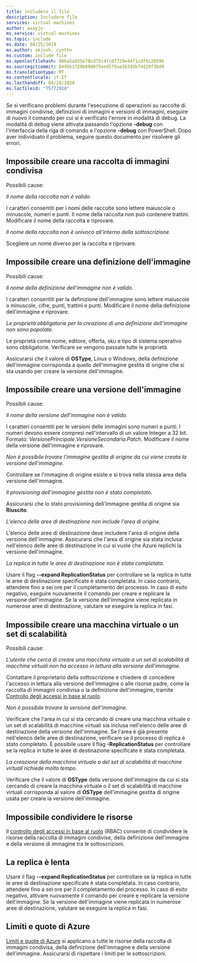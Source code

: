```yaml
---
title: includere il file
description: Includere file
services: virtual-machines
author: axayjo
ms.service: virtual-machines
ms.topic: include
ms.date: 04/25/2019
ms.author: akjosh; cynthn
ms.custom: include file
ms.openlocfilehash: 40ba5a935e78cd75c4fcd7729e44f1cdf6c2859b
ms.sourcegitcommit: 849bb1729b89d075eed579aa36395bf4d29f3bd9
ms.translationtype: MT
ms.contentlocale: it-IT
ms.lasthandoff: 04/28/2020
ms.locfileid: "75772918"
---
```

Se si verificano problemi durante l'esecuzione di operazioni su raccolte di immagini condivise, definizioni di immagini e versioni di immagini, eseguire di nuovo il comando per cui si è verificato l'errore in modalità di debug. La modalità di debug viene attivata passando l'opzione **-debug** con l'interfaccia della riga di comando e l'opzione **-debug** con PowerShell. Dopo aver individuato il problema, seguire questo documento per risolvere gli errori.


## <a name="unable-to-create-a-shared-image-gallery"></a>Impossibile creare una raccolta di immagini condivisa

Possibili cause:

*Il nome della raccolta non è valido.*

I caratteri consentiti per i nomi delle raccolte sono lettere maiuscole o minuscole, numeri e punti. Il nome della raccolta non può contenere trattini. Modificare il nome della raccolta e riprovare. 

*Il nome della raccolta non è univoco all'interno della sottoscrizione.*

Scegliere un nome diverso per la raccolta e riprovare.


## <a name="unable-to-create-an-image-definition"></a>Impossibile creare una definizione dell'immagine 

Possibili cause:

*Il nome della definizione dell'immagine non è valido.*

I caratteri consentiti per la definizione dell'immagine sono lettere maiuscole o minuscole, cifre, punti, trattini e punti. Modificare il nome della definizione dell'immagine e riprovare.

*Le proprietà obbligatorie per la creazione di una definizione dell'immagine non sono popolate.*

Le proprietà come nome, editore, offerta, sku e tipo di sistema operativo sono obbligatorie. Verificare se vengono passate tutte le proprietà.

Assicurarsi che il valore di **OSType**, Linux o Windows, della definizione dell'immagine corrisponda a quello dell'immagine gestita di origine che si sta usando per creare la versione dell'immagine. 


## <a name="unable-to-create-an-image-version"></a>Impossibile creare una versione dell'immagine 

Possibili cause:

*Il nome della versione dell'immagine non è valido.*

I caratteri consentiti per le versioni delle immagini sono numeri e punti. I numeri devono essere compresi nell'intervallo di un valore Integer a 32 bit. Formato: *VersionePrincipale.VersioneSecondaria.Patch*. Modificare il nome della versione dell'immagine e riprovare.

*Non è possibile trovare l'immagine gestita di origine da cui viene creata la versione dell'immagine.* 

Controllare se l'immagine di origine esiste e si trova nella stessa area della versione dell'immagine.

*Il provisioning dell'immagine gestita non è stato completato.*

Assicurarsi che lo stato provisioning dell'immagine gestita di origine sia **Riuscito**.

*L'elenco delle aree di destinazione non include l'area di origine.*

L'elenco delle aree di destinazione deve includere l'area di origine della versione dell'immagine. Assicurarsi che l'area di origine sia stata inclusa nell'elenco delle aree di destinazione in cui si vuole che Azure replichi la versione dell'immagine.

*La replica in tutte le aree di destinazione non è stata completata.*

Usare il flag **--expand ReplicationStatus** per controllare se la replica in tutte le aree di destinazione specificate è stata completata. In caso contrario, attendere fino a sei ore per il completamento del processo. In caso di esito negativo, eseguire nuovamente il comando per creare e replicare la versione dell'immagine. Se la versione dell'immagine viene replicata in numerose aree di destinazione, valutare se eseguire la replica in fasi.

## <a name="unable-to-create-a-vm-or-a-scale-set"></a>Impossibile creare una macchina virtuale o un set di scalabilità 

Possibili cause:

*L'utente che cerca di creare una macchina virtuale o un set di scalabilità di macchine virtuali non ha accesso in lettura alla versione dell'immagine.*

Contattare il proprietario della sottoscrizione e chiedere di concedere l'accesso in lettura alla versione dell'immagine o alle risorse padre, come la raccolta di immagini condivisa o la definizione dell'immagine, tramite [Controllo degli accessi in base al ruolo](https://docs.microsoft.com/azure/role-based-access-control/rbac-and-directory-admin-roles). 

*Non è possibile trovare la versione dell'immagine.*

Verificare che l'area in cui si sta cercando di creare una macchina virtuale o un set di scalabilità di macchine virtuali sia inclusa nell'elenco delle aree di destinazione della versione dell'immagine. Se l'area è già presente nell'elenco delle aree di destinazione, verificare se il processo di replica è stato completato. È possibile usare il flag **-ReplicationStatus** per controllare se la replica in tutte le aree di destinazione specificate è stata completata. 

*La creazione della macchina virtuale o del set di scalabilità di macchine virtuali richiede molto tempo.*

Verificare che il valore di **OSType** della versione dell'immagine da cui si sta cercando di creare la macchina virtuale o il set di scalabilità di macchine virtuali corrisponda al valore di **OSType** dell'immagine gestita di origine usata per creare la versione dell'immagine. 

## <a name="unable-to-share-resources"></a>Impossibile condividere le risorse

Il [controllo degli accessi in base al ruolo](https://docs.microsoft.com/azure/role-based-access-control/rbac-and-directory-admin-roles) (RBAC) consente di condividere le risorse della raccolta di immagini condivise, della definizione dell'immagine e della versione di immagine tra le sottoscrizioni. 

## <a name="replication-is-slow"></a>La replica è lenta

Usare il flag **--expand ReplicationStatus** per controllare se la replica in tutte le aree di destinazione specificate è stata completata. In caso contrario, attendere fino a sei ore per il completamento del processo. In caso di esito negativo, attivare nuovamente il comando per creare e replicare la versione dell'immagine. Se la versione dell'immagine viene replicata in numerose aree di destinazione, valutare se eseguire la replica in fasi.

## <a name="azure-limits-and-quotas"></a>Limiti e quote di Azure 

[Limiti e quote di Azure](https://docs.microsoft.com/azure/azure-resource-manager/management/azure-subscription-service-limits) si applicano a tutte le risorse della raccolta di immagini condivisa, della definizione dell'immagine e della versione dell'immagine. Assicurarsi di rispettare i limiti per le sottoscrizioni. 



